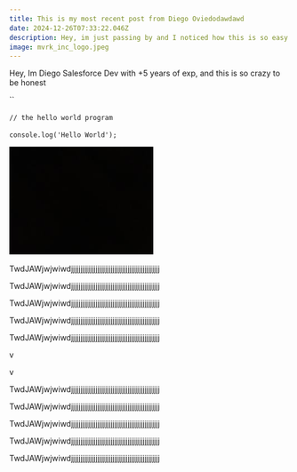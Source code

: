 ```yaml
---
title: This is my most recent post from Diego Oviedodawdawd
date: 2024-12-26T07:33:22.046Z
description: Hey, im just passing by and I noticed how this is so easy to setup
image: mvrk_inc_logo.jpeg
---
```

Hey, Im Diego Salesforce Dev with +5 years of exp, and this is so crazy to be honest

``

`// the hello world program`

`console.log('Hello World');`



![](images.jpg "Hey")

TwdJAWjwjwiwdjjjjjjjjjjjjjjjjjjjjjjjjjjjjjjjjjjjjjjjjjjjjjjj

TwdJAWjwjwiwdjjjjjjjjjjjjjjjjjjjjjjjjjjjjjjjjjjjjjjjjjjjjjjj

TwdJAWjwjwiwdjjjjjjjjjjjjjjjjjjjjjjjjjjjjjjjjjjjjjjjjjjjjjjj

TwdJAWjwjwiwdjjjjjjjjjjjjjjjjjjjjjjjjjjjjjjjjjjjjjjjjjjjjjjj

TwdJAWjwjwiwdjjjjjjjjjjjjjjjjjjjjjjjjjjjjjjjjjjjjjjjjjjjjjjj

v

v

TwdJAWjwjwiwdjjjjjjjjjjjjjjjjjjjjjjjjjjjjjjjjjjjjjjjjjjjjjjj

TwdJAWjwjwiwdjjjjjjjjjjjjjjjjjjjjjjjjjjjjjjjjjjjjjjjjjjjjjjj

TwdJAWjwjwiwdjjjjjjjjjjjjjjjjjjjjjjjjjjjjjjjjjjjjjjjjjjjjjjj

TwdJAWjwjwiwdjjjjjjjjjjjjjjjjjjjjjjjjjjjjjjjjjjjjjjjjjjjjjjj

TwdJAWjwjwiwdjjjjjjjjjjjjjjjjjjjjjjjjjjjjjjjjjjjjjjjjjjjjjjj